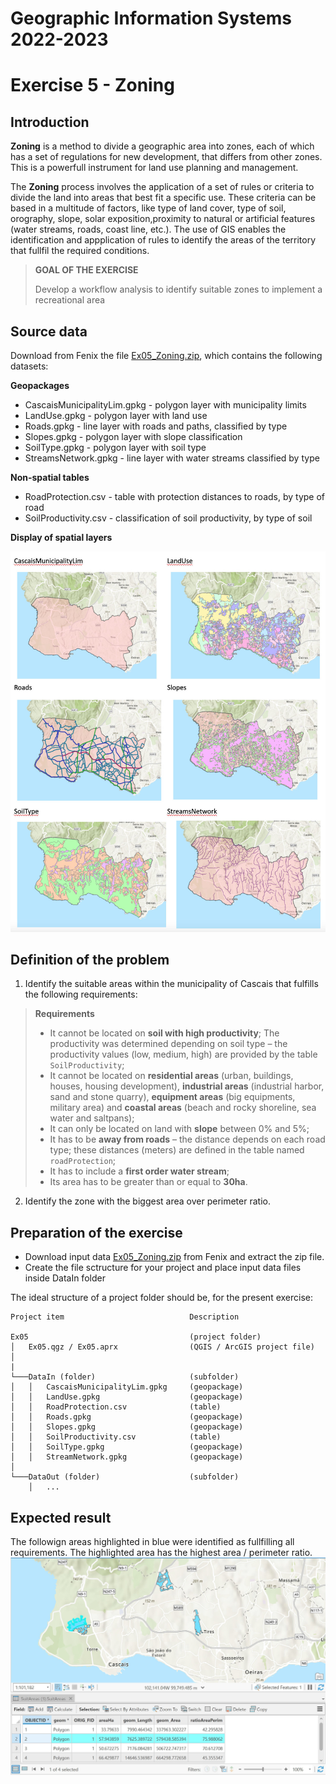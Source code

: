 # Geographic Information Systems 2022-2023

# Exercise 5 - Zoning

## Introduction

**Zoning** is a method to divide a geographic area into zones, each of which has a set of regulations for new development, that differs from other zones. This is a powerfull instrument for land use planning and management.

The **Zoning** process involves the application of a set of rules or criteria to divide the land into areas that best fit a specific use. These criteria can be based in a multitude of factors, like type of land cover, type of soil, orography, slope, solar exposition,proximity to natural or artificial features (water streams, roads, coast line, etc.). The use of GIS enables the identification and appplication of rules to identify the  areas of the territory that fullfil the required conditions.

> **GOAL OF THE EXERCISE**
>
> Develop a workflow analysis to identify suitable zones to implement a recreational area

## Source data
Download from Fenix the file [Ex05_Zoning.zip](https://fenix.isa.ulisboa.pt/downloadFile/844497944594811/Ex05_Zoning.zip), which contains the following datasets:

**Geopackages**
- CascaisMunicipalityLim.gpkg - polygon layer with municipality limits
- LandUse.gpkg - polygon layer with land use
- Roads.gpkg - line layer with roads and paths, classified by type
- Slopes.gpkg - polygon layer with slope classification
- SoilType.gpkg - polygon layer with soil type
- StreamsNetwork.gpkg - line layer with water streams classified by type

**Non-spatial tables**
- RoadProtection.csv - table with protection distances to roads, by type of road
- SoilProductivity.csv - classification of soil productivity, by type of soil

**Display of spatial layers**

![datasets](./images/ex05_img01.jpg)
## Definition of the problem

1. Identify the suitable areas within the municipality of Cascais that fulfills the following requirements:

> **Requirements**
>
> - It cannot be located on **soil with high productivity**; The productivity was determined depending on soil type – the productivity values (low, medium, high) are provided by the table `SoilProductivity`;
> - It cannot be located on **residential areas** (urban, buildings, houses, housing development), **industrial areas** (industrial harbor, sand and stone quarry), **equipment areas** (big equipments, military area) and **coastal areas** (beach and rocky shoreline, sea water and saltpans);
> - It can only be located on land with **slope** between 0% and 5%;
> - It has to be **away from roads** – the distance depends on each road type; these distances (meters) are defined in the table named `roadProtection`;
> - It has to include a **first order water stream**;
> - Its area has to be greater than or equal to **30ha**.

2. Identify the zone with the biggest area over perimeter ratio.

## Preparation of the exercise

- Download input data [Ex05_Zoning.zip](https://fenix.isa.ulisboa.pt/downloadFile/844497944594811/Ex05_Zoning.zip) from Fenix and extract the zip file.
- Create the file sctructure for your project and place input data files inside DataIn folder

The ideal structure of a project folder should be, for the present exercise:

```
Project item                            Description

Ex05                                    (project folder)
│   Ex05.qgz / Ex05.aprx                (QGIS / ArcGIS project file)
│   
|
└───DataIn (folder)                     (subfolder)
│   │   CascaisMunicipalityLim.gpkg     (geopackage)
│   │   LandUse.gpkg                    (geopackage)
│   │   RoadProtection.csv              (table)
│   │   Roads.gpkg                      (geopackage)
│   │   Slopes.gpkg                     (geopackage)
│   │   SoilProductivity.csv            (table)
│   │   SoilType.gpkg                   (geopackage)
│   │   StreamNetwork.gpkg              (geopackage)
│   
└───DataOut (folder)                    (subfolder)
    │   ...
```

## Expected result

The followign areas highlighted in blue were identified as fullfilling all requirements. The highlighted area has the highest area / perimeter ratio.  
![result](./images/ex05_img02.jpg)

